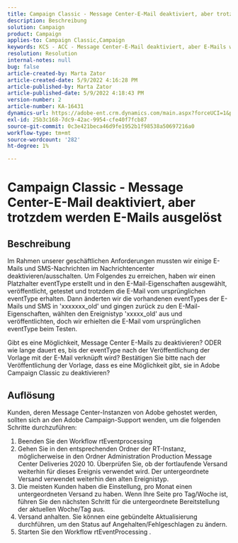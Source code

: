```yaml
---
title: Campaign Classic - Message Center-E-Mail deaktiviert, aber trotzdem werden E-Mails ausgelöst
description: Beschreibung
solution: Campaign
product: Campaign
applies-to: Campaign Classic,Campaign
keywords: KCS - ACC - Message Center-E-Mail deaktiviert, aber E-Mails werden trotzdem ausgelöst
resolution: Resolution
internal-notes: null
bug: false
article-created-by: Marta Zator
article-created-date: 5/9/2022 4:16:28 PM
article-published-by: Marta Zator
article-published-date: 5/9/2022 4:18:43 PM
version-number: 2
article-number: KA-16431
dynamics-url: https://adobe-ent.crm.dynamics.com/main.aspx?forceUCI=1&pagetype=entityrecord&etn=knowledgearticle&id=f38c465e-b3cf-ec11-a7b5-0022480a8e40
exl-id: 25b3c168-7dc9-42ac-9954-cfe40f7fcb87
source-git-commit: 0c3e421beca46d9fe1952b1f98538a50697216a0
workflow-type: tm+mt
source-wordcount: '282'
ht-degree: 1%

---
```


# Campaign Classic - Message Center-E-Mail deaktiviert, aber trotzdem werden E-Mails ausgelöst

## Beschreibung


Im Rahmen unserer geschäftlichen Anforderungen mussten wir einige E-Mails und SMS-Nachrichten im Nachrichtencenter deaktivieren/ausschalten. Um Folgendes zu erreichen, haben wir einen Platzhalter eventType erstellt und in den E-Mail-Eigenschaften ausgewählt, veröffentlicht, getestet und trotzdem die E-Mail vom ursprünglichen eventType erhalten.
Dann änderten wir die vorhandenen eventTypes der E-Mails und SMS in &#39;xxxxxxx_old&#39; und gingen zurück zu den E-Mail-Eigenschaften, wählten den Ereignistyp &#39;xxxxx_old&#39; aus und veröffentlichten, doch wir erhielten die E-Mail vom ursprünglichen eventType beim Testen.

Gibt es eine Möglichkeit, Message Center E-Mails zu deaktivieren? ODER wie lange dauert es, bis der eventType nach der Veröffentlichung der Vorlage mit der E-Mail verknüpft wird?
Bestätigen Sie bitte nach der Veröffentlichung der Vorlage, dass es eine Möglichkeit gibt, sie in Adobe Campaign Classic zu deaktivieren?


## Auflösung


Kunden, deren Message Center-Instanzen von Adobe gehostet werden, sollten sich an den Adobe Campaign-Support wenden, um die folgenden Schritte durchzuführen:

1. Beenden Sie den Workflow rtEventprocessing
2. Gehen Sie in den entsprechenden Ordner der RT-Instanz, möglicherweise in den Ordner Administration Production Message Center Deliveries 2020 10. Überprüfen Sie, ob der fortlaufende Versand weiterhin für dieses Ereignis verwendet wird. Der untergeordnete Versand verwendet weiterhin den alten Ereignistyp.
3. Die meisten Kunden haben die Einstellung, pro Monat einen untergeordneten Versand zu haben. Wenn Ihre Seite pro Tag/Woche ist, führen Sie den nächsten Schritt für die untergeordnete Bereitstellung der aktuellen Woche/Tag aus.
4. Versand anhalten. Sie können eine gebündelte Aktualisierung durchführen, um den Status auf Angehalten/Fehlgeschlagen zu ändern.
5. Starten Sie den Workflow rtEventProcessing .
